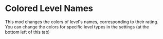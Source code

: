 # Colored Level Names
This mod changes the colors of level's names, corresponding to their rating.
You can change the colors for specific level types in the settings (at the bottom left of this tab)
